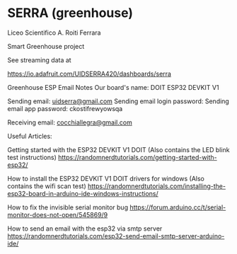 # SERRA (greenhouse)

Liceo Scientifico A. Roiti Ferrara

Smart Greenhouse project

See streaming data at

https://io.adafruit.com/UIDSERRA420/dashboards/serra

Greenhouse ESP Email Notes
Our board's name: DOIT ESP32 DEVKIT V1

Sending email: uidserra@gmail.com
Sending email login password: 
Sending email app password: ckostifrewyowsqa

Receiving email: cocchiallegra@gmail.com

Useful Articles:

Getting started with the ESP32 DEVKIT V1 DOIT
(Also contains the LED blink test instructions)
https://randomnerdtutorials.com/getting-started-with-esp32/

How to install the ESP32 DEVKIT V1 DOIT drivers for windows
(Also contains the wifi scan test)
https://randomnerdtutorials.com/installing-the-esp32-board-in-arduino-ide-windows-instructions/

How to fix the invisible serial monitor bug
https://forum.arduino.cc/t/serial-monitor-does-not-open/545869/9

How to send an email with the esp32 via smtp server
https://randomnerdtutorials.com/esp32-send-email-smtp-server-arduino-ide/

